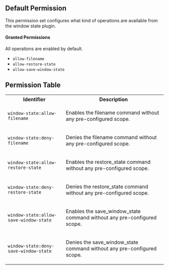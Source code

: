 ## Default Permission

This permission set configures what kind of
operations are available from the window state plugin.

#### Granted Permissions

All operations are enabled by default.



- `allow-filename`
- `allow-restore-state`
- `allow-save-window-state`

## Permission Table

<table>
<tr>
<th>Identifier</th>
<th>Description</th>
</tr>


<tr>
<td>

`window-state:allow-filename`

</td>
<td>

Enables the filename command without any pre-configured scope.

</td>
</tr>

<tr>
<td>

`window-state:deny-filename`

</td>
<td>

Denies the filename command without any pre-configured scope.

</td>
</tr>

<tr>
<td>

`window-state:allow-restore-state`

</td>
<td>

Enables the restore_state command without any pre-configured scope.

</td>
</tr>

<tr>
<td>

`window-state:deny-restore-state`

</td>
<td>

Denies the restore_state command without any pre-configured scope.

</td>
</tr>

<tr>
<td>

`window-state:allow-save-window-state`

</td>
<td>

Enables the save_window_state command without any pre-configured scope.

</td>
</tr>

<tr>
<td>

`window-state:deny-save-window-state`

</td>
<td>

Denies the save_window_state command without any pre-configured scope.

</td>
</tr>
</table>
